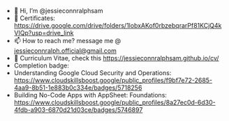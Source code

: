 - 👋 Hi, I’m @jessieconnralphsam
- 👀 Certificates: https://drive.google.com/drive/folders/1lobxAKof0rbzebqrarPf81KCjQ4kVIQp?usp=drive_link
- 📫 How to reach me? message me @ jessieconnralph.official@gmail.com
- 👤 Curriculum Vitae, check this https://jessieconnralphsam.github.io/cv/
- Completion badge:
- Understanding Google Cloud Security and Operations:
  https://www.cloudskillsboost.google/public_profiles/f9bf7e72-2685-4aa9-8b51-1e883b0c334e/badges/5718256
- Building No-Code Apps with AppSheet: Foundations:
  https://www.cloudskillsboost.google/public_profiles/8a27ec0d-6d30-4fdb-a903-6870d21d03ce/badges/5746897

